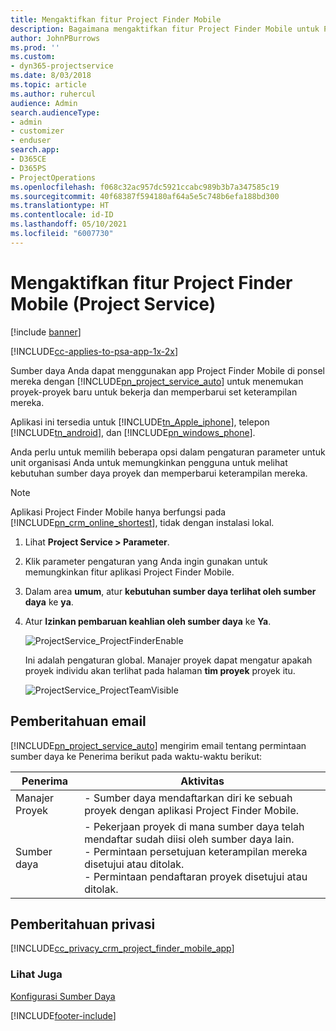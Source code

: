 ```yaml
---
title: Mengaktifkan fitur Project Finder Mobile
description: Bagaimana mengaktifkan fitur Project Finder Mobile untuk Project Service
author: JohnPBurrows
ms.prod: ''
ms.custom:
- dyn365-projectservice
ms.date: 8/03/2018
ms.topic: article
ms.author: ruhercul
audience: Admin
search.audienceType:
- admin
- customizer
- enduser
search.app:
- D365CE
- D365PS
- ProjectOperations
ms.openlocfilehash: f068c32ac957dc5921ccabc989b3b7a347585c19
ms.sourcegitcommit: 40f68387f594180af64a5e5c748b6efa188bd300
ms.translationtype: HT
ms.contentlocale: id-ID
ms.lasthandoff: 05/10/2021
ms.locfileid: "6007730"
---
```

# <a name="enable-project-finder-mobile-app-features-project-service"></a>Mengaktifkan fitur Project Finder Mobile (Project Service)

[!include [banner](../includes/psa-now-project-operations.md)]

[!INCLUDE[cc-applies-to-psa-app-1x-2x](../includes/cc-applies-to-psa-app-1x-2x.md)]

Sumber daya Anda dapat menggunakan app Project Finder Mobile di ponsel mereka dengan [!INCLUDE[pn_project_service_auto](../includes/pn-project-service-auto.md)] untuk menemukan proyek-proyek baru untuk bekerja dan memperbarui set keterampilan mereka.  
  
 Aplikasi ini tersedia untuk [!INCLUDE[tn_Apple_iphone](../includes/tn-apple-iphone.md)], telepon [!INCLUDE[tn_android](../includes/tn-android.md)], dan [!INCLUDE[pn_windows_phone](../includes/pn-windows-phone.md)].  
    
 Anda perlu untuk memilih beberapa opsi dalam pengaturan parameter untuk unit organisasi Anda untuk memungkinkan pengguna untuk melihat kebutuhan sumber daya proyek dan memperbarui keterampilan mereka.
  
> [!NOTE]
>  Aplikasi Project Finder Mobile hanya berfungsi pada [!INCLUDE[pn_crm_online_shortest](../includes/pn-crm-online-shortest.md)], tidak dengan instalasi lokal.  
  
1. Lihat **Project Service > Parameter**.  
  
2. Klik parameter pengaturan yang Anda ingin gunakan untuk memungkinkan fitur aplikasi Project Finder Mobile.  
  
3. Dalam area **umum**, atur **kebutuhan sumber daya terlihat oleh sumber daya** ke **ya**.  
  
4. Atur **Izinkan pembaruan keahlian oleh sumber daya** ke **Ya**.  
  
   ![ProjectService_ProjectFinderEnable](../psa/media/project-service-project-finder-enable.png "ProjectService_ProjectFinderEnable")  
  
   Ini adalah pengaturan global. Manajer proyek dapat mengatur apakah proyek individu akan terlihat pada halaman **tim proyek** proyek itu.  
  
   ![ProjectService_ProjectTeamVisible](../psa/media/project-service-project-team-visible.png "ProjectService_ProjectTeamVisible")  
  
## <a name="email-notifications"></a>Pemberitahuan email  
 [!INCLUDE[pn_project_service_auto](../includes/pn-project-service-auto.md)] mengirim email tentang permintaan sumber daya ke Penerima berikut pada waktu-waktu berikut:  
  
|Penerima|Aktivitas|  
|---------------|-----------|  
|Manajer Proyek|- Sumber daya mendaftarkan diri ke sebuah proyek dengan aplikasi Project Finder Mobile.|  
|Sumber daya|- Pekerjaan proyek di mana sumber daya telah mendaftar sudah diisi oleh sumber daya lain.<br />- Permintaan persetujuan keterampilan mereka disetujui atau ditolak.<br />- Permintaan pendaftaran proyek disetujui atau ditolak.|  
  
## <a name="privacy-notice"></a>Pemberitahuan privasi  
 [!INCLUDE[cc_privacy_crm_project_finder_mobile_app](../includes/cc-privacy-crm-project-finder-mobile-app.md)]  
  
### <a name="see-also"></a>Lihat Juga  
 [Konfigurasi Sumber Daya](../psa/set-up-resources.md)


[!INCLUDE[footer-include](../includes/footer-banner.md)]